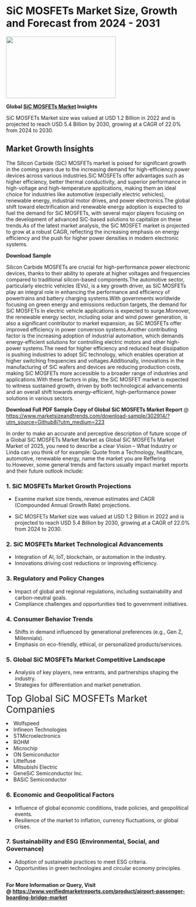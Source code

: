 <H1>SiC MOSFETs Market Size, Growth and Forecast from 2024 - 2031</H1><img class="aligncenter size-medium wp-image-584254" src="https://thirdeyenews.in/wp-content/uploads/2024/09/Global-Market-Research-300x168.jpeg" alt="" width="300" height="168" /><p><strong>Global&nbsp;<a href="https://www.marketsizeandtrends.com/download-sample/302914/?utm_source=Github8j?utm_medium=223">SiC MOSFETs Market</a> Insights</strong></p><p>SiC MOSFETs Market size was valued at USD 1.2 Billion in 2022 and is projected to reach USD 5.4 Billion by 2030, growing at a CAGR of 22.0% from 2024 to 2030.</p><p><h2>Market Growth Insights</h2> <p>The Silicon Carbide (SiC) MOSFETs market is poised for significant growth in the coming years due to the increasing demand for high-efficiency power devices across various industries.SiC MOSFETs offer advantages such as higher efficiency, better thermal conductivity, and superior performance in high-voltage and high-temperature applications, making them an ideal choice for industries like automotive (especially electric vehicles), renewable energy, industrial motor drives, and power electronics.The global shift toward electrification and renewable energy adoption is expected to fuel the demand for SiC MOSFETs, with several major players focusing on the development of advanced SiC-based solutions to capitalize on these trends.As of the latest market analysis, the SiC MOSFET market is projected to grow at a robust CAGR, reflecting the increasing emphasis on energy efficiency and the push for higher power densities in modern electronic systems.</p> <p><strong>Download Sample</strong></p> <p>Silicon Carbide MOSFETs are crucial for high-performance power electronic devices, thanks to their ability to operate at higher voltages and frequencies compared to traditional silicon-based components.The automotive sector, particularly electric vehicles (EVs), is a key growth driver, as SiC MOSFETs play an integral role in enhancing the performance and efficiency of powertrains and battery charging systems.With governments worldwide focusing on green energy and emissions reduction targets, the demand for SiC MOSFETs in electric vehicle applications is expected to surge.Moreover, the renewable energy sector, including solar and wind power generation, is also a significant contributor to market expansion, as SiC MOSFETs offer improved efficiency in power conversion systems.Another contributing factor is the increasing adoption of industrial automation, which demands energy-efficient solutions for controlling electric motors and other high-power systems.The need for higher efficiency and reduced heat dissipation is pushing industries to adopt SiC technology, which enables operation at higher switching frequencies and voltages.Additionally, innovations in the manufacturing of SiC wafers and devices are reducing production costs, making SiC MOSFETs more accessible to a broader range of industries and applications.With these factors in play, the SiC MOSFET market is expected to witness sustained growth, driven by both technological advancements and an overall shift towards energy-efficient, high-performance power solutions in various sectors.</p> <p><span class=""><strong>Download Full PDF Sample Copy of Global SiC MOSFETs Market Report</strong> @ <a href="https://www.marketsizeandtrends.com/download-sample/302914/?utm_source=Github8j?utm_medium=223" target="_blank">https://www.marketsizeandtrends.com/download-sample/302914/?utm_source=Github8j?utm_medium=223</a></span></p><p>In order to make an accurate and perceptive description of future scope of a Global&nbsp;SiC MOSFETs Market Market as Global&nbsp;SiC MOSFETs Market Market of 2025, you need to describe a clear Vision &ndash; What Industry or Linda can you think of for example: Quote from a Technology, healthcare, automotive, renewable energy, name the market you are Reffering to.However, some general trends and factors usually impact market reports and their future outlook include:</p><h3>1.&nbsp;<strong>SiC MOSFETs Market Growth Projections</strong></h3><ul><li>Examine market size trends, revenue estimates and CAGR (Compounded Annual Growth Rate) projections.</li><li><p>SiC MOSFETs Market size was valued at USD 1.2 Billion in 2022 and is projected to reach USD 5.4 Billion by 2030, growing at a CAGR of 22.0% from 2024 to 2030.</p></li></ul><h3>2.&nbsp;<strong>SiC MOSFETs Market Technological Advancements</strong></h3><ul><li>Integration of AI, IoT, blockchain, or automation in the industry.</li><li>Innovations driving cost reductions or improving efficiency.</li></ul><h3>3.&nbsp;<strong>Regulatory and Policy Changes</strong></h3><ul><li>Impact of global and regional regulations, including sustainability and carbon-neutral goals.</li><li>Compliance challenges and opportunities tied to government initiatives.</li></ul><h3>4.&nbsp;<strong>Consumer Behavior Trends</strong></h3><ul><li>Shifts in demand influenced by generational preferences (e.g., Gen Z, Millennials).</li><li>Emphasis on eco-friendly, ethical, or personalized products/services.</li></ul><h3>5.&nbsp;<strong>Global SiC MOSFETs Market Competitive Landscape</strong></h3><ul><li>Analysis of key players, new entrants, and partnerships shaping the industry.</li><li>Strategies for differentiation and market penetration.</li></ul><p data-pm-slice="1 1 []"><span style="color: inherit; font-family: inherit; font-size: 25px;">Top Global SiC MOSFETs Market Companies</span></p><div class="" data-test-id=""><p><li>Wolfspeed</li><li> Infineon Technologies</li><li> STMicroelectronics</li><li> ROHM</li><li> Microchip</li><li> ON Semiconductor</li><li> Littelfuse</li><li> Mitsubishi Electric</li><li> GeneSiC Semiconductor Inc.</li><li> BASiC Semiconductor</li></p></div><h3>6.&nbsp;<strong>Economic and Geopolitical Factors</strong></h3><ul><li>Influence of global economic conditions, trade policies, and geopolitical events.</li><li>Resilience of the market to inflation, currency fluctuations, or global crises.</li></ul><h3>7.&nbsp;<strong>Sustainability and ESG (Environmental, Social, and Governance)</strong></h3><ul><li>Adoption of sustainable practices to meet ESG criteria.</li><li>Opportunities in green technologies and circular economy principles.</li></ul><h2><strong style="font-size: 14px;">For More Information or Query, Visit @&nbsp;</strong><a style="background-color: #ffffff; font-size: 14px;" href="https://www.marketsizeandtrends.com/report/sic-mosfets-market/" target="_blank">https://www.verifiedmarketreports.com/product/airport-passenger-boarding-bridge-market</a></h2>